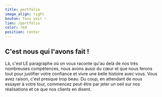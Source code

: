 ```yaml
---
title: portfolio
image_align: right
bouton: Tous voir !
lien: /portfolio
color: red
position: center   
---
```


## C'est nous qui l'avons fait !
   



Là, c'est LE paragraphe où on vous raconte 
qu'au delà de nos très nombreuses compétences, 
nous avons aussi du cœur et que nous ferons 
tout pour justifier votre confiance et vivre une belle 
histoire avec vous. Vous avez raison, 
c'est presque trop beau. 
Du coup, en attendant de nous essayer 
à votre tour, commencez peut-être par jeter un 
oeil sur nos réalisations et ce que nos clients en disent.


